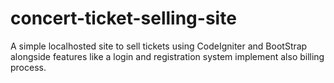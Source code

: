 # concert-ticket-selling-site
A simple localhosted site to sell tickets using CodeIgniter and BootStrap alongside features like a login and registration system implement also billing process.
